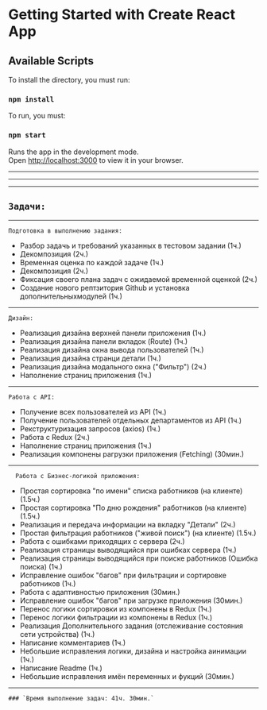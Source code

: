 # Getting Started with Create React App

## Available Scripts

To install the directory, you must run:

### `npm install`

To run, you must:

### `npm start`

Runs the app in the development mode.\
Open [http://localhost:3000](http://localhost:3000) to view it in your browser.

---

---

---

## `Задачи:`

---

    Подготовка в выполнению задания:

- Разбор задачь и требований указанных в тестовом задании (1ч.)
- Декомпозиция (2ч.)
- Временная оценка по каждой задаче (1ч.)
- Декомпозиция (2ч.)
- Фиксация своего плана задач с ожидаемой временной оценкой (2ч.)
- Создание нового рептзитория Github и установка дополнительныхмодулей (1ч.)

---

    Дизайн:

- Реализация дизайна верхней панели приложения (1ч.)
- Реализация дизайна панели вкладок (Route) (1ч.)
- Реализация дизайна окна вывода пользователей (1ч.)
- Реализация дизайна странци детали (1ч.)
- Реализация дизайна модального окна ("Фильтр") (2ч.)
- Наполнение страниц приложения (1ч.)

---

    Работа с API:

- Получение всех пользователей из API (1ч.)
- Получение пользователей отдельных департаментов из API (1ч.)
- Рекструктуризация запросов (axios) (1ч.)
- Работа с Redux (2ч.)
- Наполнение страниц приложения (1ч.)
- Реализация компонены рагрузки приложения (Fetching) (30мин.)

---

      Работа с Бизнес-логикой приложения:

- Простая сортировка "по имени" списка работников (на клиенте) (1.5ч.)
- Простая сортировка "По дню рождения" работников (на клиенте) (1.5ч.)
- Реализация и передача информации на вкладку "Детали" (2ч.)
- Простая фильтрация работников ("живой поиск") (на клиенте) (1.5ч.)
- Работа с ошибками приходящих с сервера (2ч.)
- Реализация страницы выводящийся при ошибках сервера (1ч.)
- Реализация страницы выводящийся при поиске работников (Ошибка поиска) (1ч.)
- Исправление ошибок "багов" при фильтрации и сортировке работников (1ч.)
- Работа с адаптивностью приложения (30мин.)
- Исправление ошибок "багов" при загрузке приложения (30мин.)
- Перенос логики сортировки из компонены в Redux (1ч.)
- Перенос логики фильтрации из компонены в Redux (1ч.)
- Реализация Дополнительного задания (отслеживание состояния сети устройства) (1ч.)
- Написание комментариев (1ч.)
- Небольшие исправления логики, дизайна и настройка аинимации (1ч.)
- Написание Readme (1ч.)
- Небольшие исправления имён переменных и фукций (30мин.)

---

    ### `Время выполнение задач: 41ч. 30мин.`